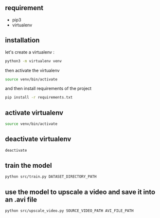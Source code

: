 ## requirement
- pip3
- virtualenv

## installation
let's create a virtualenv : 
```bash
python3 -m virtualenv venv
```
then activate the virtualenv
```bash
source venv/bin/activate
```
and then install requirements of the project
```bash
pip install -r requirements.txt
```

## activate virtualenv
```bash
source venv/bin/activate
```

## deactivate virtualenv
```bash
deactivate
```

## train the model
```bash
python src/train.py DATASET_DIRECTORY_PATH
```

## use the model to upscale a video and save it into an .avi file
```bash
python src/upscale_video.py SOURCE_VIDEO_PATH AVI_FILE_PATH
```

